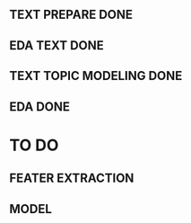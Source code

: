 ## TEXT PREPARE DONE
## EDA TEXT DONE
## TEXT TOPIC MODELING DONE
## EDA DONE
# TO DO
## FEATER EXTRACTION 
## MODEL
